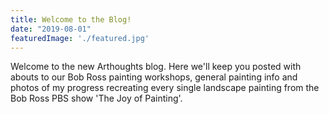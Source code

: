 ```yaml
---
title: Welcome to the Blog!
date: "2019-08-01"
featuredImage: './featured.jpg'
---
```


Welcome to the new Arthoughts blog. Here we'll keep you posted with abouts to our Bob Ross painting workshops, general painting info and photos of my progress recreating every single landscape painting from the Bob Ross PBS show 'The Joy of Painting'.

<!-- end -->